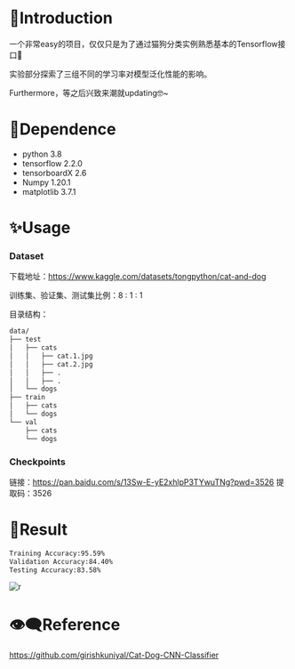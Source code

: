 # 📣Introduction

一个非常easy的项目，仅仅只是为了通过猫狗分类实例熟悉基本的Tensorflow接口🎇

实验部分探索了三组不同的学习率对模型泛化性能的影响。

Furthermore，等之后兴致来潮就updating🤓~

# 💊Dependence

* python 3.8
* tensorflow 2.2.0
* tensorboardX 2.6
* Numpy 1.20.1
* matplotlib 3.7.1

# ✨Usage

### Dataset

下载地址：https://www.kaggle.com/datasets/tongpython/cat-and-dog

训练集、验证集、测试集比例：8 : 1 : 1

目录结构：

```bash
data/
├── test
│   ├── cats
│   │   ├── cat.1.jpg
│   │   ├── cat.2.jpg
│   │   ├── .
│   │   ├── .
│   └── dogs
├── train
│   ├── cats
│   └── dogs
└── val
    ├── cats
    └── dogs
```

### Checkpoints

链接：https://pan.baidu.com/s/13Sw-E-yE2xhlpP3TYwuTNg?pwd=3526 
提取码：3526



# 🎉Result

```bash
Training Accuracy:95.59%
Validation Accuracy:84.40% 
Testing Accuracy:83.58%
```



![r](F:\A-Curriculum\cv\lab\cat_dog_classification\figures\r.png)



# 👁‍🗨Reference

https://github.com/girishkuniyal/Cat-Dog-CNN-Classifier